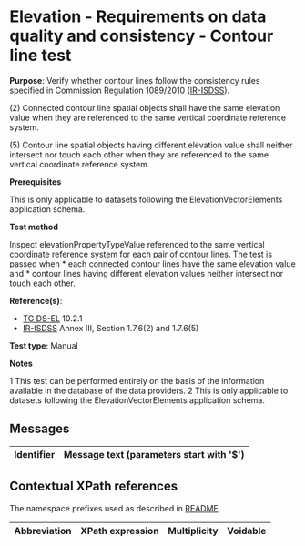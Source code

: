 # Elevation - Requirements on data quality and consistency - Contour line test

**Purpose**: Verify whether contour lines follow the consistency rules specified in Commission Regulation 1089/2010 ([IR-ISDSS](./README.md#ref_IR-ISDSS)). 

(2) Connected contour line spatial objects shall have the same elevation value when they are referenced to the same vertical coordinate reference system.

(5) Contour line spatial objects having different elevation value shall neither intersect nor touch each other when they are referenced to the same vertical coordinate reference system.

**Prerequisites**

This is only applicable to datasets following the ElevationVectorElements application schema.

**Test method**

Inspect elevationPropertyTypeValue referenced to the same vertical coordinate reference system for each pair of contour lines. The test is passed when
	* each connected contour lines have the same elevation value and
	* contour lines having different elevation values neither intersect nor touch each other.

**Reference(s)**: 

* [TG DS-EL](./README.md#ref_TG_DS_EL) 10.2.1
* [IR-ISDSS](./README.md#ref_IR-ISDSS) Annex III, Section 1.7.6(2) and 1.7.6(5)

**Test type**: Manual

**Notes** 

1 This test can be performed entirely on the basis of the information available in the database of the data providers.
2 This is only applicable to datasets following the ElevationVectorElements application schema.

## Messages

Identifier  |  Message text (parameters start with '$')
---------------------------------------------------------- | -------------------------------------------------------------------------

## Contextual XPath references

The namespace prefixes used as described in [README](./README.md#namespaces).

Abbreviation                   |  XPath expression                 |Multiplicity       |Voidable
------------------------------ | --------------------------------- | ------------------|----------
